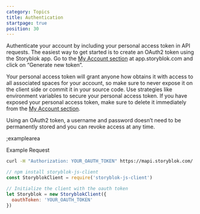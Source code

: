 ```yaml
---
category: Topics
title: Authentication
startpage: true
position: 30
---
```


Authenticate your account by including your personal access token in API requests. The easiest way to get started is to create an OAuth2 token using the Storyblok app. Go to the [My Account section](https://app.storyblok.com/#!/me/account) at app.storyblok.com and click on “Generate new token”.

Your personal access token will grant anyone how obtains it with access to all associated spaces for your account, so make sure to never expose it on the client side or commit it in your source code. Use strategies like environment variables to secure your personal access token. If you have exposed your personal access token, make sure to delete it immediately from the [My Account section](https://app.storyblok.com/#!/me/account).

Using an OAuth2 token, a username and password doesn’t need to be permanently stored and you can revoke access at any time.

;examplearea

Example Request

<div v-if="$store.state.codelang == 'bash'">

```bash
curl -H "Authorization: YOUR_OAUTH_TOKEN" https://mapi.storyblok.com/
```

</div>
<div v-if="$store.state.codelang == 'javascript'">

```javascript
// npm install storyblok-js-client
const StoryblokClient = require('storyblok-js-client')

// Initialize the client with the oauth token
let Storyblok = new StoryblokClient({
  oauthToken: 'YOUR_OAUTH_TOKEN'
})
```

</div> 
